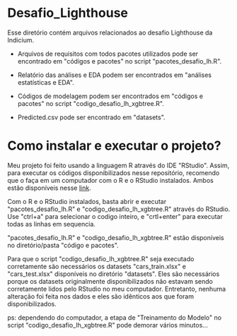 # Desafio_Lighthouse
Esse diretório contém arquivos relacionados ao desafio Lighthouse da Indicium.

- Arquivos de requisitos com todos pacotes utilizados pode ser encontrado em "códigos e pacotes" no script "pacotes_desafio_lh.R".

- Relatório das análises e EDA podem ser encontrados em "análises estatísticas e EDA".

- Códigos de modelagem podem ser encontrados em "códigos e pacotes" no script "codigo_desafio_lh_xgbtree.R".

- Predicted.csv pode ser encontrado em "datasets".

# Como instalar e executar o projeto?
Meu projeto foi feito usando a linguagem R através do IDE "RStudio". Assim, para executar os códigos disponibilizados nesse repositório, recomendo que o faça em um computador com o R e o RStudio instalados. Ambos estão disponíveis nesse [link](https://posit.co/download/rstudio-desktop/).

Com o R e o RStudio instalados, basta abrir e executar "pacotes_desafio_lh.R" e "codigo_desafio_lh_xgbtree.R" através do RStudio. Use "ctrl+a" para selecionar o codigo inteiro, e "crtl+enter" para executar todas as linhas em sequencia. 

"pacotes_desafio_lh.R" e "codigo_desafio_lh_xgbtree.R" estão disponíveis no diretório/pasta "código e pacotes".

Para que o script "codigo_desafio_lh_xgbtree.R" seja executado corretamente são necessários os datasets "cars_train.xlsx" e "cars_test.xlsx" disponíveis no diretório "datasets". Eles são necessários porque os datasets originalmente disponibilizados não estavam sendo corretamente lidos pelo RStudio no meu computador. Entretanto, nenhuma alteração foi feita nos dados e eles são idênticos aos que foram disponibilizados.

ps: dependendo do computador, a etapa de "Treinamento do Modelo" no script "codigo_desafio_lh_xgbtree.R" pode demorar vários minutos...
